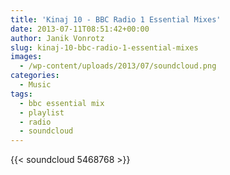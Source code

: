 ```yaml
---
title: 'Kinaj 10 - BBC Radio 1 Essential Mixes'
date: 2013-07-11T08:51:42+00:00
author: Janik Vonrotz
slug: kinaj-10-bbc-radio-1-essential-mixes
images:
  - /wp-content/uploads/2013/07/soundcloud.png
categories:
  - Music
tags:
  - bbc essential mix
  - playlist
  - radio
  - soundcloud
---
```

{{< soundcloud 5468768 >}}